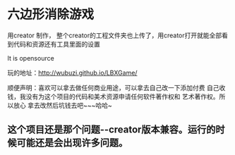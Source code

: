 # 六边形消除游戏
用creator 制作， 整个creator的工程文件夹也上传了，用creator打开就能全部看到代码和资源还有工具里面的设置

It is opensource

 玩的地址：http://wubuzi.github.io/LBXGame/

 顺便声明：喜欢可以拿去做任何商业用途，可以拿去自己改一下添加付费 自己收钱，我没有为这个项目的代码和美术资源申请任何软件著作权和 艺术著作权。所以放心 拿去改然后坑钱去吧~~~哈哈~
 
 
## 这个项目还是那个问题--creator版本兼容。运行的时候可能还是会出现许多问题。
